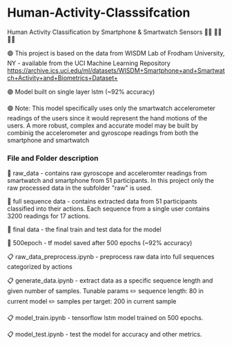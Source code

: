 # Human-Activity-Classsifcation

Human Activity Classification by Smartphone & Smartwatch Sensors :running_woman: :standing_woman: :climbing_woman:

:purple_circle: This project is based on the data from WISDM Lab of Frodham University, NY - available from the UCI Machine Learning Repository
https://archive.ics.uci.edu/ml/datasets/WISDM+Smartphone+and+Smartwatch+Activity+and+Biometrics+Dataset+

:purple_circle: Model built on single layer lstm (~92% accuracy)

:purple_circle: Note: This model specifically uses only the smartwatch accelerometer readings of the users since it would represent the hand motions of the users. A more robust, complex and accurate model may be built by combinig the accelerometer and gyroscope readings from both the smartphone and smartwatch

### File and Folder description

:file_folder: raw_data - contains raw gyroscope and acceleromter readings from smartwatch and smartphone from 51 participants. In this project only the raw processed data in the subfolder "raw" is used.

:file_folder: full sequence data - contains extracted data from 51 participants classified into their actions. Each sequence from a single user contains 3200 readings for 17 actions.

:file_folder: final data - the final train and test data for the model 

:file_folder: 500epoch - tf model saved after 500 epochs (~92% accuracy)

:clipboard: raw_data_preprocess.ipynb - preprocess raw data into full sequences categorized by actions

:clipboard: generate_data.ipynb - extract data as a specific sequence length and given number of samples.
Tunable params :pencil2: sequence length: 80 in current model :pencil2: samples per target: 200 in current sample

:clipboard: model_train.ipynb - tensorflow lstm model trained on 500 epochs.

:clipboard: model_test.ipynb - test the model for accuracy and other metrics.


